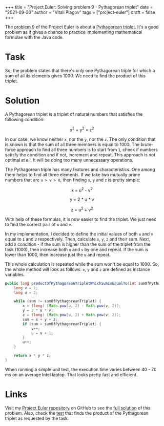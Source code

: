 +++
title = "Project Euler: Solving problem 9 - Pythagorean triplet"
date = "2021-09-20"
author = "Vitali Plagov"
tags = ["project-euler"]
draft = false
+++

The [problem 9](https://projecteuler.net/problem=9) of the Project Euler is about a 
[Pythagorean triplet](https://en.wikipedia.org/wiki/Pythagorean_triple). It's a good problem as it gives a chance to 
practice implementing mathematical formulae with the Java code.
<!--more-->

# Task

So, the problem states that there's only one Pythagorean triple for which a sum of all its elements gives 1000.
We need to find the product of this triplet.

# Solution

A Pythagorean triplet is a triplet of natural numbers that satisfies the following condition:
<p align="center">x<sup>2</sup> + y<sup>2</sup> = z<sup>2</sup></p>

In our case, we know neither `x`, nor the `y`, nor the `z`. The only condition that is known is that the sum of 
all three members is equal to 1000. The brute-force approach to find all three numbers is to start from `1`, 
check if numbers satisfy the condition and if not, increment and repeat. This approach is not optimal at all. It 
will be doing too many unnecessary operations.

The Pythagorean triple has many features and characteristics. One among them helps to find all three elements. If we 
take two mutually prime numbers that are `u > v > 0`, then finding `x`, `y` and `z` is pretty simple:
<p align="center">x = u<sup>2</sup> - v<sup>2</sup></p>
<p align="center">y = 2 * u * v</p>
<p align="center">z = u<sup>2</sup> + v<sup>2</sup></p>

With help of these formulas, it is now easier to find the triplet. We just need to find the correct pair of `u` and `v`.

In my implementation, I decided to define the initial values of both `u` and `v` equal to `1` and `2` respectively.
Then, calculate `x`, `y`, `z` and their sum. Next, add a condition - if the sum is higher than the sum of the 
triplet from the task (1000), then increase both `u` and `v` by one and repeat. If the sum is lower than 1000, then 
increase just the `u` and repeat.

This whole calculation is repeated while the sum won't be equal to 1000. So, the whole method will look as follows:
`x`, `y` and `z` are defined as instance variables.

```java
public long productOfPythagoreanTripletWhichSumIsEqualTo(int sumOfPythagoreanTriplet) {
    long v = 1;
    long u = 2;

    while (sum != sumOfPythagoreanTriplet) {
        x = (long) (Math.pow(u, 2) - Math.pow(v, 2));
        y = 2 * u * v;
        z = (long) (Math.pow(u, 2) + Math.pow(v, 2));
        sum = x + y + z;
        if (sum > sumOfPythagoreanTriplet) {
            v++;
            u = v + 1;
        }
        u++;
    }

    return x * y * z;
}
```

When running a simple unit test, the execution time varies between 40 - 70 ms on an average Intel laptop. That looks 
pretty fast and efficient.

# Links

Visit my [Project Euler repository](https://github.com/plagov/project-euler) on GitHub to see the
[full solution](https://github.com/plagov/project-euler/blob/master/src/main/java/net/projecteuler/problems/Problem009.java)
of this problem. Also, check the [test](https://github.com/plagov/project-euler/blob/master/src/test/java/net/projecteuler/problems/Problem009Test.java) that finds the 
product of the Pythagorean triplet as requested by the task.
